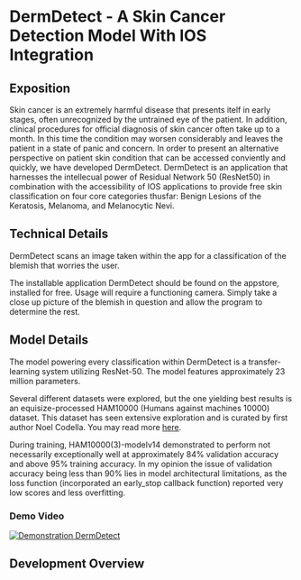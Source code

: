 # DermDetect - A Skin Cancer Detection Model With IOS Integration
## Exposition
Skin cancer is an extremely harmful disease that presents itelf in early stages, often unrecognized by the untrained eye of the patient. In addition, clinical procedures for official diagnosis of skin cancer often take up to a month. In this time the condition may worsen considerably and leaves the patient in a state of panic and concern. In order to present an alternative perspective on patient skin condition that can be accessed conviently and quickly, we have developed DermDetect. DermDetect is an application that harnesses the intellecual power of Residual Network 50 (ResNet50) in combination with the accessibility of IOS applications to provide free skin classification on four core categories thusfar: Benign Lesions of the Keratosis, Melanoma, and Melanocytic Nevi.

## Technical Details
DermDetect scans an image taken within the app for a classification of the blemish that worries the user.

The installable application DermDetect should be found on the appstore, installed for free. Usage will require a functioning camera. Simply take a close up picture of the blemish in question and allow the program to determine the rest. 

## Model Details
The model powering every classification within DermDetect is a transfer-learning system utilizing ResNet-50. The model features approximately 23 million parameters.

Several different datasets were explored, but the one yielding best results is an equisize-processed HAM10000 (Humans against machines 10000) dataset. This dataset has seen extensive exploration and is curated by first author Noel Codella. You may read more [here](https://dataverse.harvard.edu/dataset.xhtml?persistentId=doi:10.7910/DVN/DBW86T).

During training, HAM10000(3)-modelv14 demonstrated to perform not necessarily exceptionally well at approximately 84% validation accuracy and above 95% training accuracy. In my opinion the issue of validation accuracy being less than 90% lies in model architectural limitations, as the loss function (incorporated an early_stop callback function) reported very low scores and less overfitting. 

### Demo Video
[![Demonstration DermDetect](https://img.youtube.com/vi/cDYIFwmEafs&ab/0.jpg)](https://www.youtube.com/watch?v=cDYIFwmEafs&ab_channel=derekzhang)

## Development Overview